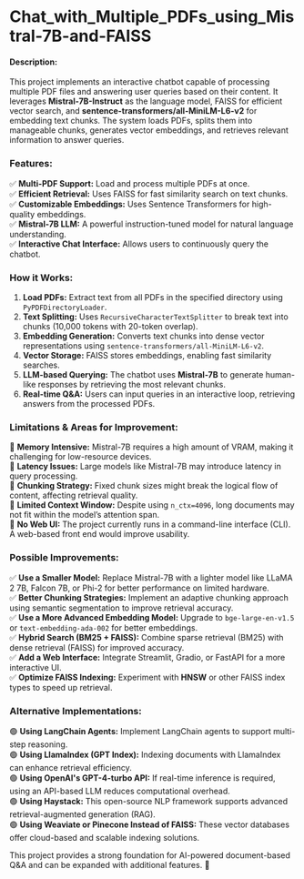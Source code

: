 # Chat_with_Multiple_PDFs_using_Mistral-7B-and-FAISS

#### **Description:**  
This project implements an interactive chatbot capable of processing multiple PDF files and answering user queries based on their content. It leverages **Mistral-7B-Instruct** as the language model, FAISS for efficient vector search, and **sentence-transformers/all-MiniLM-L6-v2** for embedding text chunks. The system loads PDFs, splits them into manageable chunks, generates vector embeddings, and retrieves relevant information to answer queries.  

### **Features:**  
✅ **Multi-PDF Support:** Load and process multiple PDFs at once.  
✅ **Efficient Retrieval:** Uses FAISS for fast similarity search on text chunks.  
✅ **Customizable Embeddings:** Uses Sentence Transformers for high-quality embeddings.  
✅ **Mistral-7B LLM:** A powerful instruction-tuned model for natural language understanding.  
✅ **Interactive Chat Interface:** Allows users to continuously query the chatbot.  

### **How it Works:**  
1. **Load PDFs:** Extract text from all PDFs in the specified directory using `PyPDFDirectoryLoader`.  
2. **Text Splitting:** Uses `RecursiveCharacterTextSplitter` to break text into chunks (10,000 tokens with 20-token overlap).  
3. **Embedding Generation:** Converts text chunks into dense vector representations using `sentence-transformers/all-MiniLM-L6-v2`.  
4. **Vector Storage:** FAISS stores embeddings, enabling fast similarity searches.  
5. **LLM-based Querying:** The chatbot uses **Mistral-7B** to generate human-like responses by retrieving the most relevant chunks.  
6. **Real-time Q&A:** Users can input queries in an interactive loop, retrieving answers from the processed PDFs.  

### **Limitations & Areas for Improvement:**  
🔴 **Memory Intensive:** Mistral-7B requires a high amount of VRAM, making it challenging for low-resource devices.  
🔴 **Latency Issues:** Large models like Mistral-7B may introduce latency in query processing.  
🔴 **Chunking Strategy:** Fixed chunk sizes might break the logical flow of content, affecting retrieval quality.  
🔴 **Limited Context Window:** Despite using `n_ctx=4096`, long documents may not fit within the model’s attention span.  
🔴 **No Web UI:** The project currently runs in a command-line interface (CLI). A web-based front end would improve usability.  

### **Possible Improvements:**  
✅ **Use a Smaller Model:** Replace Mistral-7B with a lighter model like LLaMA 2 7B, Falcon 7B, or Phi-2 for better performance on limited hardware.  
✅ **Better Chunking Strategies:** Implement an adaptive chunking approach using semantic segmentation to improve retrieval accuracy.  
✅ **Use a More Advanced Embedding Model:** Upgrade to `bge-large-en-v1.5` or `text-embedding-ada-002` for better embeddings.  
✅ **Hybrid Search (BM25 + FAISS):** Combine sparse retrieval (BM25) with dense retrieval (FAISS) for improved accuracy.  
✅ **Add a Web Interface:** Integrate Streamlit, Gradio, or FastAPI for a more interactive UI.  
✅ **Optimize FAISS Indexing:** Experiment with **HNSW** or other FAISS index types to speed up retrieval.  

### **Alternative Implementations:**  
🟢 **Using LangChain Agents:** Implement LangChain agents to support multi-step reasoning.  
🟢 **Using LlamaIndex (GPT Index):** Indexing documents with LlamaIndex can enhance retrieval efficiency.  
🟢 **Using OpenAI's GPT-4-turbo API:** If real-time inference is required, using an API-based LLM reduces computational overhead.  
🟢 **Using Haystack:** This open-source NLP framework supports advanced retrieval-augmented generation (RAG).  
🟢 **Using Weaviate or Pinecone Instead of FAISS:** These vector databases offer cloud-based and scalable indexing solutions.  

This project provides a strong foundation for AI-powered document-based Q&A and can be expanded with additional features. 🚀  

